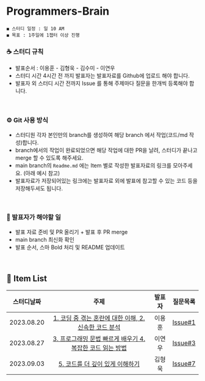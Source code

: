 # Programmers-Brain
    ◼︎ 스터디 일정 : 일 10 AM
    ◼︎ 목표 : 1주일에 1챕터 이상 진행

    
### ☕️ 스터디 규칙
- 발표순서 : 이용훈 - 김형욱 - 김수미 - 이연우
- 스터디 시간 4시간 전 까지 발표자는 발표자료를 Github에 업로드 해야 합니다.
- 발표자 외 스터디 시간 전까지 Issue 를 통해 주제마다 질문을 한개씩 등록해야 합니다.
<br>

### ⚙️ Git 사용 방식
- 스터디원 각자 본인만의 branch를 생성하여 해당 branch 에서 작업(코드/md 작성)합니다.
- branch에서의 작업이 완료되었으면 해당 작업에 대한 PR을 날려, 스터디가 끝나고 merge 할 수 있도록 해주세요.
- main branch의 `Readme.md` 에는 Item 별로 작성한 발표자료의 링크를 모아주세요. (아래 예시 참고)
- 발표자료가 저장되어있는 링크에는 발표자료 외에 발표에 참고할 수 있는 코드 등을 저장해두셔도 됩니다.
<br>

### 📌 발표자가 해야할 일
- 발표 자료 준비 및 PR 올리기 + 발표 후 PR merge
- main branch 최신화 확인
- 발표 순서, 스마 Bold 처리 및 README 업데이트
<br>


## 🍄 Item List
|   스터디날짜    | 주제 | 발표자 |    질문목록 |
|:----------:|:---:|:----------:|:----------:|
| 2023.08.20 | [1. 코딩 중 겪는 혼란에 대한 이해, 2. 신속한 코드 분석](https://github.com/Dev-Prison/Programmers-Brain/pull/2) | 이용훈 | [Issue#1](https://github.com/Dev-Prison/Programmers-Brain/issues/1) |
| 2023.08.27 | [3. 프로그래밍 문법 빠르게 배우기 4. 복잡한 코드 읽는 방법](https://github.com/Dev-Prison/Programmers-Brain/blob/main/ynoolee/ch3_ch4.md) | 이연우 | [Issue#3](https://github.com/Dev-Prison/Programmers-Brain/issues/3) |
| 2023.09.03 | [5. 코드를 더 깊이 있게 이해하기](https://morning-paprika-8fa.notion.site/ecfe0a2bb50a4d6393a3921205728383?pvs=4) | 김형욱 | [Issue#7](https://github.com/Dev-Prison/Programmers-Brain/issues/7) |

